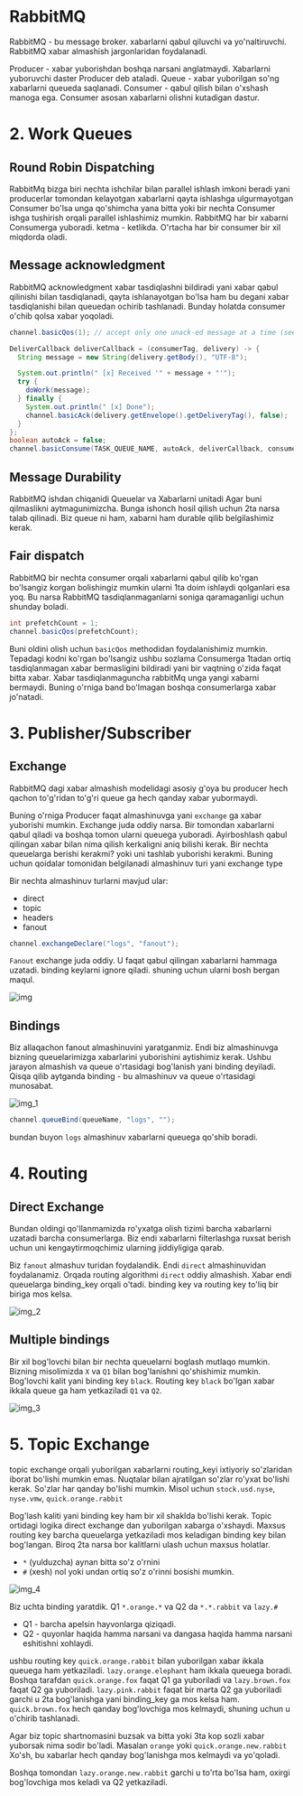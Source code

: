 # RabbitMQ

RabbitMQ - bu message broker. xabarlarni qabul qiluvchi va yo'naltiruvchi. RabbitMQ xabar almashish jargonlaridan 
foydalanadi.

Producer - xabar yuborishdan boshqa narsani anglatmaydi. Xabarlarni yuboruvchi daster Producer deb ataladi.
Queue - xabar yuborilgan so'ng xabarlarni queueda saqlanadi. 
Consumer - qabul qilish bilan o'xshash manoga ega. Consumer asosan xabarlarni olishni kutadigan dastur.

# 2. Work Queues

## Round Robin Dispatching

RabbitMq bizga biri nechta ishchilar bilan parallel ishlash imkoni beradi yani producerlar tomondan kelayotgan xabarlarni
qayta ishlashga ulgurmayotgan Consumer bo'lsa unga qo'shimcha yana bitta yoki bir nechta Consumer ishga tushirish orqali
parallel ishlashimiz mumkin. RabbitMQ har bir xabarni Consumerga yuboradi. ketma - ketlikda. O'rtacha har bir consumer
bir xil miqdorda oladi. 

## Message acknowledgment

RabbitMQ acknowledgment xabar tasdiqlashni bildiradi yani xabar qabul qilinishi bilan tasdiqlanadi, qayta ishlanayotgan 
bo'lsa ham bu degani xabar tasdiqlanishi bilan queuedan ochirib tashlanadi. Bunday holatda consumer o'chib qolsa xabar yoqoladi.

```java
channel.basicQos(1); // accept only one unack-ed message at a time (see below)

DeliverCallback deliverCallback = (consumerTag, delivery) -> {
  String message = new String(delivery.getBody(), "UTF-8");

  System.out.println(" [x] Received '" + message + "'");
  try {
    doWork(message);
  } finally {
    System.out.println(" [x] Done");
    channel.basicAck(delivery.getEnvelope().getDeliveryTag(), false);
  }
};
boolean autoAck = false;
channel.basicConsume(TASK_QUEUE_NAME, autoAck, deliverCallback, consumerTag -> { });
```

## Message Durability

RabbitMQ ishdan chiqanidi Queuelar va Xabarlarni unitadi Agar buni qilmaslikni aytmagunimizcha. Bunga ishonch hosil qilish 
uchun 2ta narsa talab qilinadi. Biz queue ni ham, xabarni ham durable qilib belgilashimiz kerak.

## Fair dispatch

RabbitMQ bir nechta consumer orqali xabarlarni qabul qilib ko'rgan bo'lsangiz korgan bolishingiz mumkin ularni 1ta doim
ishlaydi qolganlari esa yoq. Bu narsa RabbitMQ tasdiqlanmaganlarni soniga qaramaganligi uchun shunday boladi.

```java
int prefetchCount = 1; 
channel.basicQos(prefetchCount);
```

Buni oldini olish uchun `basicQos` methodidan foydalanishimiz mumkin. Tepadagi kodni ko'rgan bo'lsangiz ushbu sozlama
Consumerga 1tadan ortiq tasdiqlanmagan xabar bermasligini bildiradi yani bir vaqtning o'zida faqat bitta xabar. Xabar 
tasdiqlanmaguncha rabbitMq unga yangi xabarni bermaydi. Buning o'rniga band bo'lmagan boshqa consumerlarga xabar jo'natadi.

# 3. Publisher/Subscriber

## Exchange

RabbitMQ dagi xabar almashish modelidagi asosiy g'oya bu producer hech qachon to'g'ridan to'g'ri queue ga hech qanday xabar 
yubormaydi. 

Buning o'rniga Producer faqat almashinuvga yani `exchange` ga xabar yuborishi mumkin. Exchange juda oddiy narsa. Bir tomondan
xabarlarni qabul qiladi va boshqa tomon ularni queuega yuboradi. Ayirboshlash qabul qilingan xabar bilan nima qilish 
kerkaligni aniq bilishi kerak. Bir nechta queuelarga berishi kerakmi? yoki uni tashlab yuborishi kerakmi. Buning uchun
qoidalar tomonidan belgilanadi almashinuv turi yani exchange type

Bir nechta almashinuv turlarni mavjud ular:

- direct
- topic
- headers
- fanout

```java
channel.exchangeDeclare("logs", "fanout");
```

`Fanout` exchange juda oddiy. U faqat qabul qilingan xabarlarni hammaga uzatadi. binding keylarni ignore qiladi.
shuning uchun ularni bosh bergan maqul.

![img](etc/images/img.png)

## Bindings

Biz allaqachon fanout almashinuvini yaratganmiz. Endi biz almashinuvga bizning queuelarimizga xabarlarini yuborishini
aytishimiz kerak. Ushbu jarayon almashish va queue o'rtasidagi bog'lanish yani binding deyiladi. Qisqa qilib aytganda
binding - bu almashinuv va queue o'rtasidagi munosabat.

![img_1](etc/images/img_1.png)

```java
channel.queueBind(queueName, "logs", "");
```

bundan buyon `logs` almashinuv xabarlarni queuega qo'shib boradi.

# 4. Routing

## Direct Exchange

Bundan oldingi qo'llanmamizda ro'yxatga olish tizimi barcha xabarlarni uzatadi barcha consumerlarga. Biz endi xabarlarni
filterlashga ruxsat berish uchun uni kengaytirmoqchimiz ularning jiddiyligiga qarab. 

Biz `fanout` almashuv turidan foydalandik. Endi `direct` almashinuvidan foydalanamiz. Orqada routing algorithmi `direct`
oddiy almashish. Xabar endi queuelarga binding_key orqali o'tadi. binding key va routing key to'liq bir biriga mos kelsa.

![img_2](etc/images/img_2.png)

## Multiple bindings

Bir xil bog'lovchi bilan bir nechta queuelarni boglash mutlaqo mumkin. Bizning misolimizda `X` va `Q1` bilan bog'lanishni
qo'shishimiz mumkin. Bog'lovchi kalit yani binding key `black`. Routing key `black` bo'lgan xabar ikkala queue ga ham 
yetkaziladi `Q1` va `Q2`.

![img_3](etc/images/img_3.png)

# 5. Topic Exchange

topic exchange orqali yuborilgan xabarlarni routing_keyi ixtiyoriy so'zlaridan iborat bo'lishi mumkin emas. Nuqtalar bilan ajratilgan
so'zlar ro'yxat bo'lishi kerak. So'zlar har qanday bo'lishi mumkin. Misol uchun `stock.usd.nyse`, `nyse.vmw`, `quick.orange.rabbit`

Bog'lash kaliti yani binding key ham bir xil shaklda bo'lishi kerak. Topic ortidagi logika direct exchange dan yuborilgan
xabarga o'xshaydi. Maxsus routing key barcha queuelarga yetkaziladi mos keladigan binding key bilan bog'langan. Biroq
2ta narsa bor kalitlarni ulash uchun maxsus holatlar.

- `*` (yulduzcha) aynan bitta so'z o'rnini
- `#` (xesh) nol yoki undan ortiq so'z o'rinni bosishi mumkin.

![img_4](etc/images/img_4.png)

Biz uchta binding yaratdik. Q1 `*.orange.*` va Q2 da `*.*.rabbit` va `lazy.#`

- Q1 - barcha apelsin hayvonlarga qiziqadi.
- Q2 - quyonlar haqida hamma narsani va dangasa haqida hamma narsani eshitishni xohlaydi.

ushbu routing key `quick.orange.rabbit` bilan yuborilgan xabar ikkala queuega ham yetkaziladi. `lazy.orange.elephant`
ham ikkala queuega boradi. Boshqa tarafdan `quick.orange.fox` faqat Q1 ga yuboriladi va `lazy.brown.fox` faqat Q2 ga 
yuboriladi. `lazy.pink.rabbit` faqat bir marta Q2 ga yuboriladi garchi u 2ta bog'lanishga yani binding_key ga mos kelsa
ham. `quick.brown.fox` hech qanday bog'lovchiga mos kelmaydi, shuning uchun u o'chirib tashlanadi. 

Agar biz topic shartnomasini buzsak va bitta yoki 3ta kop sozli xabar yuborsak nima sodir bo'ladi. Masalan `orange` yoki
`quick.orange.new.rabbit` Xo'sh, bu xabarlar hech qanday bog'lanishga mos kelmaydi va yo'qoladi. 

Boshqa tomondan `lazy.orange.new.rabbit` garchi u to'rta bo'lsa ham, oxirgi bog'lovchiga mos keladi va Q2 yetkaziladi. 